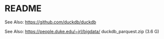 # README

<!-- badges: start -->

<!-- badges: end -->

See Also: <https://github.com/duckdb/duckdb>

See Also: <https://people.duke.edu/~jrl/bigdata/> duckdb_parquest.zip (3.6 G)
